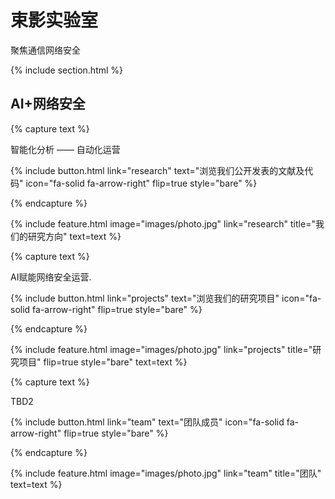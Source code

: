 ---
---

# 束影实验室

聚焦通信网络安全

{% include section.html %}

## AI+网络安全

{% capture text %}

智能化分析 —— 自动化运营

{%
  include button.html
  link="research"
  text="浏览我们公开发表的文献及代码"
  icon="fa-solid fa-arrow-right"
  flip=true
  style="bare"
%}

{% endcapture %}

{%
  include feature.html
  image="images/photo.jpg"
  link="research"
  title="我们的研究方向"
  text=text
%}

{% capture text %}

AI赋能网络安全运营.

{%
  include button.html
  link="projects"
  text="浏览我们的研究项目"
  icon="fa-solid fa-arrow-right"
  flip=true
  style="bare"
%}

{% endcapture %}

{%
  include feature.html
  image="images/photo.jpg"
  link="projects"
  title="研究项目"
  flip=true
  style="bare"
  text=text
%}

{% capture text %}

TBD2

{%
  include button.html
  link="team"
  text="团队成员"
  icon="fa-solid fa-arrow-right"
  flip=true
  style="bare"
%}

{% endcapture %}

{%
  include feature.html
  image="images/photo.jpg"
  link="team"
  title="团队"
  text=text
%}
